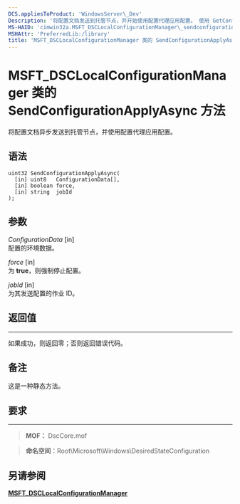 ```yaml
---
DCS.appliesToProduct: 'WindowsServer\_Dev'
Description: '将配置文档发送到托管节点，并开始使用配置代理应用配置。 使用 GetConfigurationResultOutput 检索结果输出。'
MS-HAID: 'cimwin32a.MSFT_DSCLocalConfigurationManager\_sendconfigurationapplyasync'
MSHAttr: 'PreferredLib:/library'
title: 'MSFT_DSCLocalConfigurationManager 类的 SendConfigurationApplyAsync 方法'
---
```


# MSFT_DSCLocalConfigurationManager 类的 SendConfigurationApplyAsync 方法

将配置文档异步发送到托管节点，并使用配置代理应用配置。

语法
------

```mof
uint32 SendConfigurationApplyAsync(
  [in] uint8   ConfigurationData[],
  [in] boolean force,
  [in] string  jobId
);
```

参数
----------

*ConfigurationData* \[in\]  
配置的环境数据。

*force* \[in\]  
为 **true**，则强制停止配置。

*jobId* \[in\]  
为其发送配置的作业 ID。

## 返回值
------------

如果成功，则返回零；否则返回错误代码。

## 备注

这是一种静态方法。

## 要求
------------
>**MOF：** DscCore.mof

>**命名空间**：Root\Microsoft\Windows\DesiredStateConfiguration


## 另请参阅


[**MSFT_DSCLocalConfigurationManager**](msft-dsclocalconfigurationmanager.md)


 

 





<!--HONumber=Apr16_HO2-->


